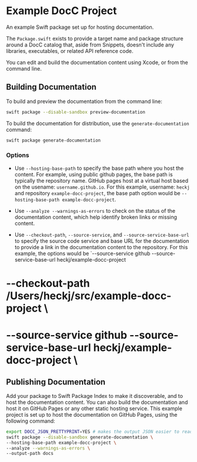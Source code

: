 # Example DocC Project

An example Swift package set up for hosting documentation.

The `Package.swift` exists to provide a target name and package structure around a DocC catalog that,
aside from Snippets, doesn't include any libraries, executables, or related API reference code.

You can edit and build the documentation content using Xcode, or from the command line.

## Building Documentation

To build and preview the documentation from the command line:

```bash
swift package --disable-sandbox preview-documentation
```

To build the documentation for distribution, use the `generate-documentation` command:

```bash
swift package generate-documentation
```

### Options

- Use `--hosting-base-path` to specify the base path where you host the content. 
  For example, using public github pages, the base path is typically the repository name.
  GitHub pages host at a virtual host based on the usename: `username.github.io`. 
  For this example, username: `heckj` and repository `example-docc-project`,
    the base path option would be `--hosting-base-path example-docc-project`.

- Use `--analyze --warnings-as-errors` to check on the status of the documentation content, which help identify broken links or missing content.

- Use `--checkout-path`, `--source-service`, and `--source-service-base-url` to specify the source code service and base URL for the documentation to provide a link in the documentation content to the repository. 
  For this example, the options would be `--source-service github --source-service-base-url heckj/example-docc-project

# --checkout-path /Users/heckj/src/example-docc-project \
# --source-service github --source-service-base-url heckj/example-docc-project \


## Publishing Documentation

Add your package to Swift Package Index to make it discoverable, and to host the documentation content.
You can also build the documentation and host it on GitHub Pages or any other static hosting service.
This example project is set up to host the documentation on GitHub Pages, using the following command:

```bash
export DOCC_JSON_PRETTYPRINT=YES # makes the output JSON easier to read, and diff
swift package --disable-sandbox generate-documentation \
--hosting-base-path example-docc-project \
--analyze --warnings-as-errors \
--output-path docs
```

